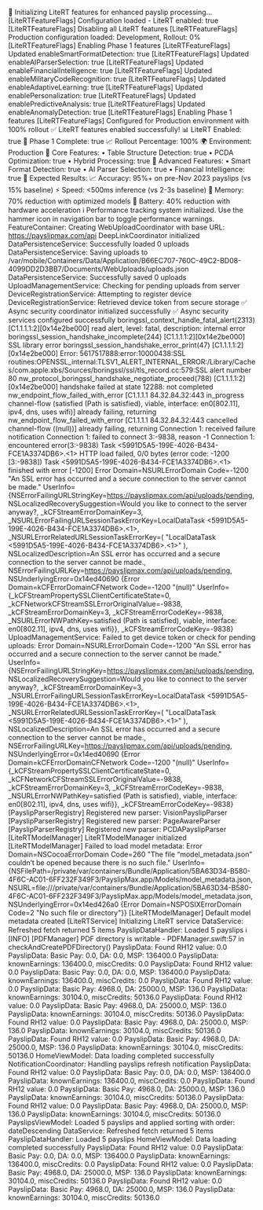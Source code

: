 🚀 Initializing LiteRT features for enhanced payslip processing...
[LiteRTFeatureFlags] Configuration loaded - LiteRT enabled: true
[LiteRTFeatureFlags] Disabling all LiteRT features
[LiteRTFeatureFlags] Production configuration loaded: Development, Rollout: 0%
[LiteRTFeatureFlags] Enabling Phase 1 features
[LiteRTFeatureFlags] Updated enableSmartFormatDetection: true
[LiteRTFeatureFlags] Updated enableAIParserSelection: true
[LiteRTFeatureFlags] Updated enableFinancialIntelligence: true
[LiteRTFeatureFlags] Updated enableMilitaryCodeRecognition: true
[LiteRTFeatureFlags] Updated enableAdaptiveLearning: true
[LiteRTFeatureFlags] Updated enablePersonalization: true
[LiteRTFeatureFlags] Updated enablePredictiveAnalysis: true
[LiteRTFeatureFlags] Updated enableAnomalyDetection: true
[LiteRTFeatureFlags] Enabling Phase 1 features
[LiteRTFeatureFlags] Configured for Production environment with 100% rollout
✅ LiteRT features enabled successfully!
   📊 LiteRT Enabled: true
   🎯 Phase 1 Complete: true
   📈 Rollout Percentage: 100%
   🌍 Environment: Production
   🔧 Core Features:
      • Table Structure Detection: true
      • PCDA Optimization: true
      • Hybrid Processing: true
   🚀 Advanced Features:
      • Smart Format Detection: true
      • AI Parser Selection: true
      • Financial Intelligence: true
🎯 Expected Results:
   📈 Accuracy: 95%+ on pre-Nov 2023 payslips (vs 15% baseline)
   ⚡ Speed: <500ms inference (vs 2-3s baseline)
   🧠 Memory: 70% reduction with optimized models
   🔋 Battery: 40% reduction with hardware acceleration
ℹ️ Performance tracking system initialized. Use the hammer icon in navigation bar to toggle performance warnings.
FeatureContainer: Creating WebUploadCoordinator with base URL: https://payslipmax.com/api
DeepLinkCoordinator initialized
DataPersistenceService: Successfully loaded 0 uploads
DataPersistenceService: Saving uploads to /var/mobile/Containers/Data/Application/B66EC707-760C-49C2-BD08-4099DD2D3BB7/Documents/WebUploads/uploads.json
DataPersistenceService: Successfully saved 0 uploads
UploadManagementService: Checking for pending uploads from server
DeviceRegistrationService: Attempting to register device
DeviceRegistrationService: Retrieved device token from secure storage
✅ Async security coordinator initialized successfully
✅ Async security services configured successfully
boringssl_context_handle_fatal_alert(2313) [C1.1.1.1:2][0x14e2be000] read alert, level: fatal, description: internal error
boringssl_session_handshake_incomplete(244) [C1.1.1.1:2][0x14e2be000] SSL library error
boringssl_session_handshake_error_print(47) [C1.1.1.1:2][0x14e2be000] Error: 5617517888:error:10000438:SSL routines:OPENSSL_internal:TLSV1_ALERT_INTERNAL_ERROR:/Library/Caches/com.apple.xbs/Sources/boringssl/ssl/tls_record.cc:579:SSL alert number 80
nw_protocol_boringssl_handshake_negotiate_proceed(788) [C1.1.1.1:2][0x14e2be000] handshake failed at state 12288: not completed
nw_endpoint_flow_failed_with_error [C1.1.1.1 84.32.84.32:443 in_progress channel-flow (satisfied (Path is satisfied), viable, interface: en0[802.11], ipv4, dns, uses wifi)] already failing, returning
nw_endpoint_flow_failed_with_error [C1.1.1.1 84.32.84.32:443 cancelled channel-flow ((null))] already failing, returning
Connection 1: received failure notification
Connection 1: failed to connect 3:-9838, reason -1
Connection 1: encountered error(3:-9838)
Task <5991D5A5-199E-4026-B434-FCE1A3374DB6>.<1> HTTP load failed, 0/0 bytes (error code: -1200 [3:-9838])
Task <5991D5A5-199E-4026-B434-FCE1A3374DB6>.<1> finished with error [-1200] Error Domain=NSURLErrorDomain Code=-1200 "An SSL error has occurred and a secure connection to the server cannot be made." UserInfo={NSErrorFailingURLStringKey=https://payslipmax.com/api/uploads/pending, NSLocalizedRecoverySuggestion=Would you like to connect to the server anyway?, _kCFStreamErrorDomainKey=3, _NSURLErrorFailingURLSessionTaskErrorKey=LocalDataTask <5991D5A5-199E-4026-B434-FCE1A3374DB6>.<1>, _NSURLErrorRelatedURLSessionTaskErrorKey=(
    "LocalDataTask <5991D5A5-199E-4026-B434-FCE1A3374DB6>.<1>"
), NSLocalizedDescription=An SSL error has occurred and a secure connection to the server cannot be made., NSErrorFailingURLKey=https://payslipmax.com/api/uploads/pending, NSUnderlyingError=0x14ed40690 {Error Domain=kCFErrorDomainCFNetwork Code=-1200 "(null)" UserInfo={_kCFStreamPropertySSLClientCertificateState=0, _kCFNetworkCFStreamSSLErrorOriginalValue=-9838, _kCFStreamErrorDomainKey=3, _kCFStreamErrorCodeKey=-9838, _NSURLErrorNWPathKey=satisfied (Path is satisfied), viable, interface: en0[802.11], ipv4, dns, uses wifi}}, _kCFStreamErrorCodeKey=-9838}
UploadManagementService: Failed to get device token or check for pending uploads: Error Domain=NSURLErrorDomain Code=-1200 "An SSL error has occurred and a secure connection to the server cannot be made." UserInfo={NSErrorFailingURLStringKey=https://payslipmax.com/api/uploads/pending, NSLocalizedRecoverySuggestion=Would you like to connect to the server anyway?, _kCFStreamErrorDomainKey=3, _NSURLErrorFailingURLSessionTaskErrorKey=LocalDataTask <5991D5A5-199E-4026-B434-FCE1A3374DB6>.<1>, _NSURLErrorRelatedURLSessionTaskErrorKey=(
    "LocalDataTask <5991D5A5-199E-4026-B434-FCE1A3374DB6>.<1>"
), NSLocalizedDescription=An SSL error has occurred and a secure connection to the server cannot be made., NSErrorFailingURLKey=https://payslipmax.com/api/uploads/pending, NSUnderlyingError=0x14ed40690 {Error Domain=kCFErrorDomainCFNetwork Code=-1200 "(null)" UserInfo={_kCFStreamPropertySSLClientCertificateState=0, _kCFNetworkCFStreamSSLErrorOriginalValue=-9838, _kCFStreamErrorDomainKey=3, _kCFStreamErrorCodeKey=-9838, _NSURLErrorNWPathKey=satisfied (Path is satisfied), viable, interface: en0[802.11], ipv4, dns, uses wifi}}, _kCFStreamErrorCodeKey=-9838}
[PayslipParserRegistry] Registered new parser: VisionPayslipParser
[PayslipParserRegistry] Registered new parser: PageAwareParser
[PayslipParserRegistry] Registered new parser: PCDAPayslipParser
[LiteRTModelManager] LiteRTModelManager initialized
[LiteRTModelManager] Failed to load model metadata: Error Domain=NSCocoaErrorDomain Code=260 "The file “model_metadata.json” couldn’t be opened because there is no such file." UserInfo={NSFilePath=/private/var/containers/Bundle/Application/5BA63D34-B580-4F6C-AC01-6FF232F349F3/PayslipMax.app/Models/model_metadata.json, NSURL=file:///private/var/containers/Bundle/Application/5BA63D34-B580-4F6C-AC01-6FF232F349F3/PayslipMax.app/Models/model_metadata.json, NSUnderlyingError=0x14ed426a0 {Error Domain=NSPOSIXErrorDomain Code=2 "No such file or directory"}}
[LiteRTModelManager] Default model metadata created
[LiteRTService] Initializing LiteRT service
DataService: Refreshed fetch returned 5 items
PayslipDataHandler: Loaded 5 payslips
ℹ️ [INFO] [PDFManager] PDF directory is writable - PDFManager.swift:57 in checkAndCreatePDFDirectory()
PayslipData: Found RH12 value: 0.0
PayslipData: Basic Pay: 0.0, DA: 0.0, MSP: 136400.0
PayslipData: knownEarnings: 136400.0, miscCredits: 0.0
PayslipData: Found RH12 value: 0.0
PayslipData: Basic Pay: 0.0, DA: 0.0, MSP: 136400.0
PayslipData: knownEarnings: 136400.0, miscCredits: 0.0
PayslipData: Found RH12 value: 0.0
PayslipData: Basic Pay: 4968.0, DA: 25000.0, MSP: 136.0
PayslipData: knownEarnings: 30104.0, miscCredits: 50136.0
PayslipData: Found RH12 value: 0.0
PayslipData: Basic Pay: 4968.0, DA: 25000.0, MSP: 136.0
PayslipData: knownEarnings: 30104.0, miscCredits: 50136.0
PayslipData: Found RH12 value: 0.0
PayslipData: Basic Pay: 4968.0, DA: 25000.0, MSP: 136.0
PayslipData: knownEarnings: 30104.0, miscCredits: 50136.0
PayslipData: Found RH12 value: 0.0
PayslipData: Basic Pay: 4968.0, DA: 25000.0, MSP: 136.0
PayslipData: knownEarnings: 30104.0, miscCredits: 50136.0
HomeViewModel: Data loading completed successfully
NotificationCoordinator: Handling payslips refresh notification
PayslipData: Found RH12 value: 0.0
PayslipData: Basic Pay: 0.0, DA: 0.0, MSP: 136400.0
PayslipData: knownEarnings: 136400.0, miscCredits: 0.0
PayslipData: Found RH12 value: 0.0
PayslipData: Basic Pay: 4968.0, DA: 25000.0, MSP: 136.0
PayslipData: knownEarnings: 30104.0, miscCredits: 50136.0
PayslipData: Found RH12 value: 0.0
PayslipData: Basic Pay: 4968.0, DA: 25000.0, MSP: 136.0
PayslipData: knownEarnings: 30104.0, miscCredits: 50136.0
PayslipsViewModel: Loaded 5 payslips and applied sorting with order: dateDescending
DataService: Refreshed fetch returned 5 items
PayslipDataHandler: Loaded 5 payslips
HomeViewModel: Data loading completed successfully
PayslipData: Found RH12 value: 0.0
PayslipData: Basic Pay: 0.0, DA: 0.0, MSP: 136400.0
PayslipData: knownEarnings: 136400.0, miscCredits: 0.0
PayslipData: Found RH12 value: 0.0
PayslipData: Basic Pay: 4968.0, DA: 25000.0, MSP: 136.0
PayslipData: knownEarnings: 30104.0, miscCredits: 50136.0
PayslipData: Found RH12 value: 0.0
PayslipData: Basic Pay: 4968.0, DA: 25000.0, MSP: 136.0
PayslipData: knownEarnings: 30104.0, miscCredits: 50136.0